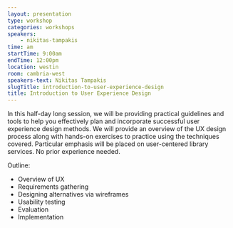 ```yaml
---
layout: presentation
type: workshop
categories: workshops
speakers:
    - nikitas-tampakis
time: am
startTime: 9:00am
endTime: 12:00pm
location: westin
room: cambria-west
speakers-text: Nikitas Tampakis
slugTitle: introduction-to-user-experience-design
title: Introduction to User Experience Design
---
```

In this half-day long session, we will be providing practical guidelines and tools to help you effectively plan and incorporate successful user experience design methods. We will provide an overview of the UX design process along with hands-on exercises to practice using the techniques covered. Particular emphasis will be placed on user-centered library services. No prior experience needed.

Outline:
- Overview of UX
- Requirements gathering
- Designing alternatives via wireframes
- Usability testing
- Evaluation
- Implementation